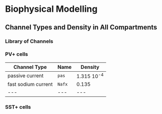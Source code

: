 # Biophysical Modelling

## Channel Types and Density in All Compartments

### Library of Channels



### PV+ cells

| **Channel Type**  |  **Name**  |  **Density** |
| --- | --- | --- |
| passive current  |  `pas`  | 1.315 10<sup>-4</sup> |
| fast sodium current |  `Nafx`  | 0.135 |
| --- | --- | --- |

### SST+ cells

